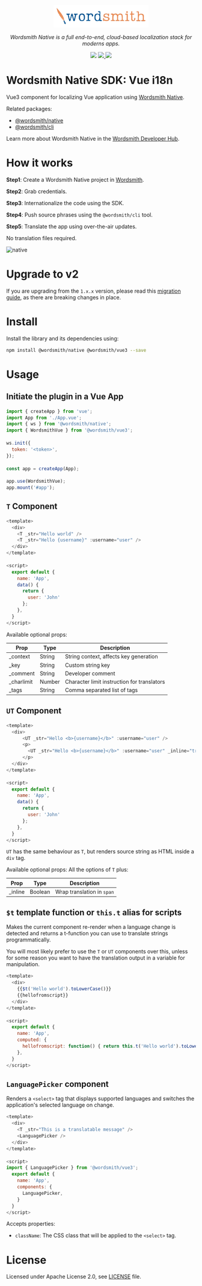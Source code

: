 <p align="center">
  <a href="https://www.wordsmith.is">
    <img src="https://raw.githubusercontent.com/Wordsmith-LLL/wordsmith-javascript/master/media/wordsmith.png" height="60">
  </a>
</p>
<p align="center">
  <i>Wordsmith Native is a full end-to-end, cloud-based localization stack for moderns apps.</i>
</p>
<p align="center">
  <img src="https://github.com/Wordsmith-LLL/wordsmith-javascript/actions/workflows/npm-publish.yml/badge.svg">
  <a href="https://www.npmjs.com/package/@wordsmith/vue3">
    <img src="https://img.shields.io/npm/v/@wordsmith/vue3.svg">
  </a>
  <a href="https://developers.wordsmith.is/docs/native">
    <img src="https://img.shields.io/badge/docs-wordsmith.is-blue">
  </a>
</p>

# Wordsmith Native SDK: Vue i18n

Vue3 component for localizing Vue application using
[Wordsmith Native](https://www.wordsmith.is/native/).

Related packages:
- [@wordsmith/native](https://www.npmjs.com/package/@wordsmith/native)
- [@wordsmith/cli](https://www.npmjs.com/package/@wordsmith/cli)

Learn more about Wordsmith Native in the [Wordsmith Developer Hub](https://developers.wordsmith.is/docs/native).

# How it works

**Step1**: Create a Wordsmith Native project in [Wordsmith](https://www.wordsmith.is).

**Step2**: Grab credentials.

**Step3**: Internationalize the code using the SDK.

**Step4**: Push source phrases using the `@wordsmith/cli` tool.

**Step5**: Translate the app using over-the-air updates.

No translation files required.

![native](https://raw.githubusercontent.com/Wordsmith-LLL/wordsmith-javascript/master/media/native.gif)

# Upgrade to v2

If you are upgrading from the `1.x.x` version, please read this [migration guide](https://github.com/Wordsmith-LLL/wordsmith-javascript/blob/HEAD/UPGRADE_TO_V2.md), as there are breaking changes in place.


# Install

Install the library and its dependencies using:

```sh
npm install @wordsmith/native @wordsmith/vue3 --save
```

# Usage

## Initiate the plugin in a Vue App

```javascript
import { createApp } from 'vue';
import App from './App.vue';
import { ws } from '@wordsmith/native';
import { WordsmithVue } from '@wordsmith/vue3';

ws.init({
  token: '<token>',
});

const app = createApp(App);

app.use(WordsmithVue);
app.mount('#app');

```


## `T` Component

```javascript
<template>
  <div>
    <T _str="Hello world" />
    <T _str="Hello {username}" :username="user" />
  </div>
</template>

<script>
  export default {
    name: 'App',
    data() {
      return {
        user: 'John'
      };
    },
  }
</script>
```

Available optional props:

| Prop       | Type   | Description                                 |
|------------|--------|---------------------------------------------|
| _context   | String | String context, affects key generation      |
| _key       | String | Custom string key                           |
| _comment   | String | Developer comment                           |
| _charlimit | Number | Character limit instruction for translators |
| _tags      | String | Comma separated list of tags                |


## `UT` Component

```javascript
<template>
  <div>
      <UT _str="Hello <b>{username}</b>" :username="user" />
      <p>
        <UT _str="Hello <b>{username}</b>" :username="user" _inline="true" />
      </p>
  </div>
</template>

<script>
  export default {
    name: 'App',
    data() {
      return {
        user: 'John'
      };
    },
  }
</script>
```

`UT` has the same behaviour as `T`, but renders source string as HTML inside a
`div` tag.

Available optional props: All the options of `T` plus:

| Prop    | Type    | Description                                     |
|---------|---------|-------------------------------------------------|
| _inline | Boolean | Wrap translation in `span` |

## `$t` template function or `this.t` alias for scripts

Makes the current component re-render when a language change is detected and
returns a t-function you can use to translate strings programmatically.

You will most likely prefer to use the `T` or `UT` components over this, unless
for some reason you want to have the translation output in a variable for
manipulation.

```javascript
<template>
  <div>
    {{$t('Hello world').toLowerCase()}}
    {{hellofromscript}}
  </div>
</template>

<script>
  export default {
    name: 'App',
    computed: {
      hellofromscript: function() { return this.t('Hello world').toLowerCase() },
    },
  }
</script>

```

## `LanguagePicker` component

Renders a `<select>` tag that displays supported languages and switches the
application's selected language on change.

```javascript
<template>
  <div>
    <T _str="This is a translatable message" />
    <LanguagePicker />
  </div>
</template>

<script>
import { LanguagePicker } from '@wordsmith/vue3';
  export default {
    name: 'App',
    components: {
      LanguagePicker,
    }
  }
</script>
```

Accepts properties:

- `className`: The CSS class that will be applied to the `<select>` tag.

# License

Licensed under Apache License 2.0, see [LICENSE](https://github.com/Wordsmith-LLL/wordsmith-javascript/blob/HEAD/LICENSE) file.
